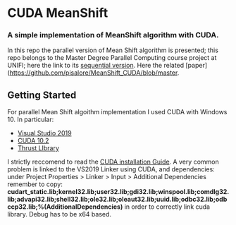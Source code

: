 # CUDA MeanShift
### A simple implementation of MeanShift algorithm with CUDA.

In this repo the parallel version of Mean Shift algorithm is presented; this repo belongs to the Master Degree Parallel Computing course project at UNIFI; here the link to its [sequential version](https://github.com/pisalore/MeanShift_sequentialCPP). Here the related [paper](https://github.com/pisalore/MeanShift_CUDA/blob/master.

## Getting Started

For parallel Mean Shift algoithm implementation I used CUDA with Windows 10. In particular:
* [Visual Studio 2019](https://visualstudio.microsoft.com/it/vs/)
* [CUDA 10.2](https://developer.nvidia.com/cuda-downloads)
* [Thrust LIbrary](https://docs.nvidia.com/cuda/thrust/index.html)

I strictly reccomend to read the [CUDA installation Guide](https://docs.nvidia.com/cuda/cuda-installation-guide-microsoft-windows/index.html).
A very common problem is linked to the VS2019 Linker using CUDA, and dependencies: under Project Properties > Linker > Input > Additional Dependencies remember to copy: **cudart_static.lib;kernel32.lib;user32.lib;gdi32.lib;winspool.lib;comdlg32.lib;advapi32.lib;shell32.lib;ole32.lib;oleaut32.lib;uuid.lib;odbc32.lib;odbccp32.lib;%(AdditionalDependencies)** in order to correctly link cuda library.
Debug has to be x64 based.




